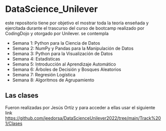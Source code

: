 # DataScience_Unilever
este repositorio tiene por objetivo el mostrar toda la teoría enseñada y ejercitada durante el trascurso del curso de bootcamp realizado por CodingDojo y otorgado por Unilever.
se contempla
- Semana 1: Python para la Ciencia de Datos
- Semana 2: NumPy y Pandas para la Manipulación de Datos
- Semana 3: Python para la Visualización de Datos 
- Semana 4: Estadísticas
- Semana 5: Introducción al Aprendizaje Automático
- Semana 6: Árboles de Decisión y Bosques Aleatorios
- Semana 7: Regresión Logística
- Semana 8: Algoritmos de Agrupamiento
## Las clases 
Fueron realizadas por Jesús Ortíz y para acceder a ellas usar el siguiente link
https://github.com/jeedorsa/DataScienceUnilever2022/tree/main/Track%201/Clases
